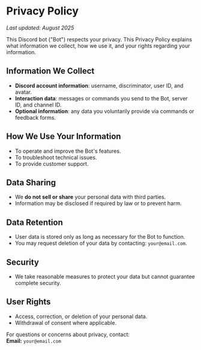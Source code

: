# Privacy Policy

_Last updated: August 2025_

This Discord bot ("Bot") respects your privacy. This Privacy Policy explains what information we collect, how we use it, and your rights regarding your information.

## Information We Collect
- **Discord account information**: username, discriminator, user ID, and avatar.
- **Interaction data**: messages or commands you send to the Bot, server ID, and channel ID.
- **Optional information**: any data you voluntarily provide via commands or feedback forms.

## How We Use Your Information
- To operate and improve the Bot's features.
- To troubleshoot technical issues.
- To provide customer support.

## Data Sharing
- We **do not sell or share** your personal data with third parties.
- Information may be disclosed if required by law or to prevent harm.

## Data Retention
- User data is stored only as long as necessary for the Bot to function.
- You may request deletion of your data by contacting: `your@email.com`.

## Security
- We take reasonable measures to protect your data but cannot guarantee complete security.

## User Rights
- Access, correction, or deletion of your personal data.
- Withdrawal of consent where applicable.

For questions or concerns about privacy, contact:  
**Email:** `your@email.com`
